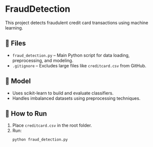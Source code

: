 # FraudDetection

This project detects fraudulent credit card transactions using machine learning.

## 📂 Files
- `fraud_detection.py` – Main Python script for data loading, preprocessing, and modeling.
- `.gitignore` – Excludes large files like `creditcard.csv` from GitHub.

## 🧠 Model
- Uses scikit-learn to build and evaluate classifiers.
- Handles imbalanced datasets using preprocessing techniques.

## 🚀 How to Run
1. Place `creditcard.csv` in the root folder.
2. Run:
   ```bash
   python fraud_detection.py
